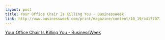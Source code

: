 ```yaml
--- 
layout: post
title: Your Office Chair Is Killing You - BusinessWeek
link: http://www.businessweek.com/print/magazine/content/10_19/b4177071221162.htm
---
```

<a href=
"http://www.businessweek.com/print/magazine/content/10_19/b4177071221162.htm">
Your Office Chair Is Killing You - BusinessWeek</a><br>
